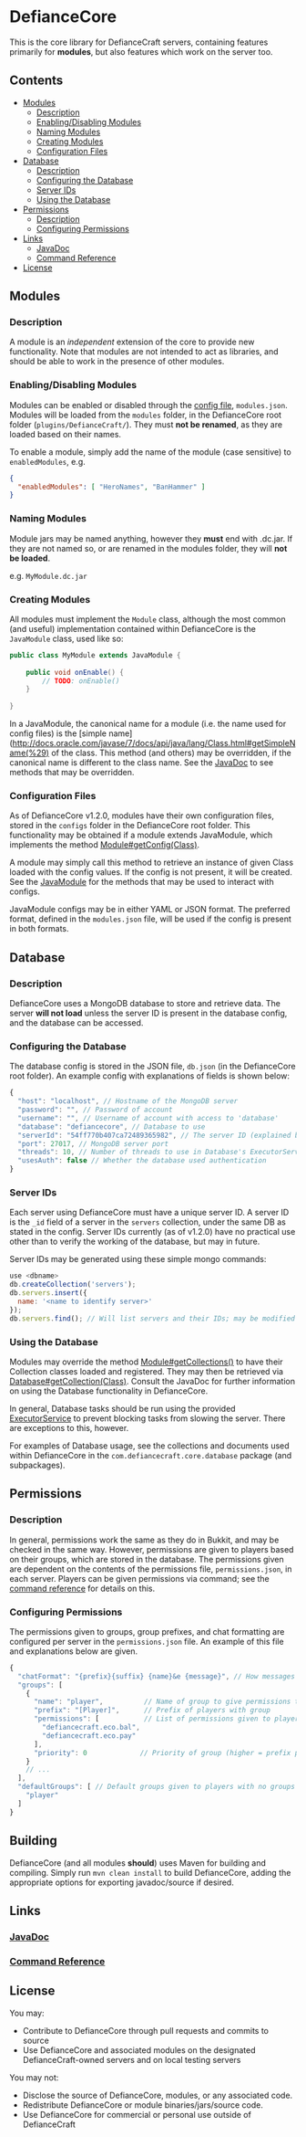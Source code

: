 DefianceCore
============

This is the core library for DefianceCraft servers, containing features primarily for 
**modules**, but also features which work on the server too. 

## Contents
- [Modules](#modules)
  * [Description](#mod_description)
  * [Enabling/Disabling Modules](#mod_enabledisable)
  * [Naming Modules](#mod_naming)
  * [Creating Modules](#mod_creating)
  * [Configuration Files](#mod_config)
- [Database](#database)
  * [Description](#db_desc)
  * [Configuring the Database](#db_config)
  * [Server IDs](#db_serverids)
  * [Using the Database](#db_using)
- [Permissions](#permissions)
  * [Description](#perm_desc)
  * [Configuring Permissions](#perm_config)
- [Links](#links)
  * [JavaDoc](./target/apidocs/)
  * [Command Reference](https://docs.google.com/spreadsheets/d/1AsjNJZAYPjH1NP42P3e5Ux7jehqOX95aOjguHJ_ikxg/edit?usp=sharing)
- [License](#license)

## Modules<a name="modules"></a>

### Description<a name="mod_description"></a>
A module is an _independent_ extension of the core to provide new functionality. Note that modules are not intended to act as libraries, and should be able to work in the presence of other modules.

### Enabling/Disabling Modules<a name="mod_enabledisable"></a>
Modules can be enabled or disabled through the [config file](#configuration), `modules.json`. Modules will be loaded from the `modules` folder, in the DefianceCore root folder (`plugins/DefianceCraft/`). They must **not be renamed**, as they are loaded based on their names.

To enable a module, simply add the name of the module (case sensitive) to `enabledModules`, e.g.
```json
{
  "enabledModules": [ "HeroNames", "BanHammer" ]
}
```

### Naming Modules<a name="mod_naming"></a>
Module jars may be named anything, however they **must** end with .dc.jar. If they are not named so, or are renamed in the modules folder, they will **not be loaded**.

e.g. `MyModule.dc.jar`

### Creating Modules<a name="mod_creating"></a>
All modules must implement the `Module` class, although the most common (and useful) implementation contained within DefianceCore is the `JavaModule` class, used like so:
```java
public class MyModule extends JavaModule {
  
    public void onEnable() {
        // TODO: onEnable()
    }
  
}
```

In a JavaModule, the canonical name for a module (i.e. the name used for config files) is the [simple name](http://docs.oracle.com/javase/7/docs/api/java/lang/Class.html#getSimpleName(%29) of the class. This method (and others) may be overridden, if the canonical name is different to the class name. See the [JavaDoc](./target/apidocs) to see methods that may be overridden.

### Configuration Files<a name="mod_config"></a>
As of DefianceCore v1.2.0, modules have their own configuration files, stored in the `configs` folder in the DefianceCore root folder. This functionality may be obtained if a module extends JavaModule, which implements the method [Module#getConfig(Class)](./target/apidocs/com/defiancecraft/core/modules/Module.html#getConfig-java.lang.Class-).

A module may simply call this method to retrieve an instance of given Class loaded with the config values. If the config is not present, it will be created. See the [JavaModule](TODO/com/defiancecraft/core/modules/impl/JavaModule.html) for the methods that may be used to interact with configs.

JavaModule configs may be in either YAML or JSON format. The preferred format, defined in the `modules.json` file, will be used if the config is present in both formats.

## Database<a name="database"></a>

### Description<a name="db_desc"></a>
DefianceCore uses a MongoDB database to store and retrieve data. The server **will not load** unless the server ID is present in the database config, and the database can be accessed.

### Configuring the Database<a name="db_config"></a>
The database config is stored in the JSON file, `db.json` (in the DefianceCore root folder). An example config with explanations of fields is shown below:
```javascript
{
  "host": "localhost", // Hostname of the MongoDB server
  "password": "", // Password of account
  "username": "", // Username of account with access to 'database'
  "database": "defiancecore", // Database to use
  "serverId": "54ff770b407ca72489365982", // The server ID (explained below)
  "port": 27017, // MongoDB server port
  "threads": 10, // Number of threads to use in Database's ExecutorService
  "usesAuth": false // Whether the database used authentication
}
```

### Server IDs<a name="db_serverids"></a>
Each server using DefianceCore must have a unique server ID. A server ID is the `_id` field of a server in the `servers` collection, under the same DB as stated in the config. Server IDs currently (as of v1.2.0) have no practical use other than to verify the working of the database, but may in future.

Server IDs may be generated using these simple mongo commands:
```javascript
use <dbname>
db.createCollection('servers');
db.servers.insert({
  name: '<name to identify server>'
});
db.servers.find(); // Will list servers and their IDs; may be modified with server name as search criteria
```

### Using the Database<a name="db_using"></a>
Modules may override the method [Module#getCollections()](./target/apidocs/com/defiancecraft/core/modules/Module.html#getCollections--) to have their Collection classes loaded and registered. They may then be retrieved via [Database#getCollection(Class)](./target/apidocs/com/defiancecraft/core/database/Database.html#getCollection-java.lang.Class-). Consult the JavaDoc for further information on using the Database functionality in DefianceCore.

In general, Database tasks should be run using the provided [ExecutorService](./target/apidocs/com/defiancecraft/core/database/Database.html#getExecutorService--) to prevent blocking tasks from slowing the server. There are exceptions to this, however.

For examples of Database usage, see the collections and documents used within DefianceCore in the `com.defiancecraft.core.database` package (and subpackages).

## Permissions<a name="permissions"></a>

### Description<a name="perm_desc"></a>
In general, permissions work the same as they do in Bukkit, and may be checked in the same way. However, permissions are given to players based on their groups, which are stored in the database. The permissions given are dependent on the contents of the permissions file, `permissions.json`, in each server. Players can be given permissions via command; see the [command reference](https://docs.google.com/spreadsheets/d/1AsjNJZAYPjH1NP42P3e5Ux7jehqOX95aOjguHJ_ikxg/edit?usp=sharing) for details on this.

### Configuring Permissions
The permissions given to groups, group prefixes, and chat formatting are configured per server in the `permissions.json` file. An example of this file and explanations below are given.
```javascript
{
  "chatFormat": "{prefix}{suffix} {name}&e {message}", // How messages are formatted in chat
  "groups": [
    {
      "name": "player",          // Name of group to give permissions to
      "prefix": "[Player]",      // Prefix of players with group
      "permissions": [           // List of permissions given to players in this group
        "defiancecraft.eco.bal",
        "defiancecraft.eco.pay"
      ], 
      "priority": 0             // Priority of group (higher = prefix prioritised over lower priority)
    }
    // ...
  ],
  "defaultGroups": [ // Default groups given to players with no groups
    "player"
  ]
}
```

## Building<a name="building"></a>
DefianceCore (and all modules **should**) uses Maven for building and compiling. Simply run `mvn clean install` to build DefianceCore, adding the appropriate options for exporting javadoc/source if desired.

## Links<a name="links"></a>

### [JavaDoc](./target/apidocs)
### [Command Reference](https://docs.google.com/spreadsheets/d/1AsjNJZAYPjH1NP42P3e5Ux7jehqOX95aOjguHJ_ikxg/edit?usp=sharing)

## License<a name="license"></a>
You may:
- Contribute to DefianceCore through pull requests and commits to source
- Use DefianceCore and associated modules on the designated DefianceCraft-owned servers and on local testing servers

You may not:
- Disclose the source of DefianceCore, modules, or any associated code.
- Redistribute DefianceCore or module binaries/jars/source code.
- Use DefianceCore for commercial or personal use outside of DefianceCraft